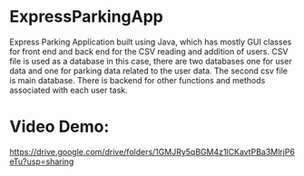 # ExpressParkingApp
Express Parking Application built using Java, which has mostly GUI classes for front end and back end for the CSV reading and addition of users. CSV file is used as a database in this case, there are two databases one for user data and one for parking data related to the user data. The second csv file is main database. There is backend for other functions and methods associated with each user task. 

# Video Demo:
https://drive.google.com/drive/folders/1GMJRy5qBGM4z1lCKavtPBa3MlrjP6eTu?usp=sharing

